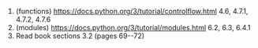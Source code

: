 1. (functions) https://docs.python.org/3/tutorial/controlflow.html 4.6, 4.7.1, 4.7.2, 4.7.6
2. (modules) https://docs.python.org/3/tutorial/modules.html 6.2, 6.3, 6.4.1
3. Read book sections 3.2 (pages 69--72)